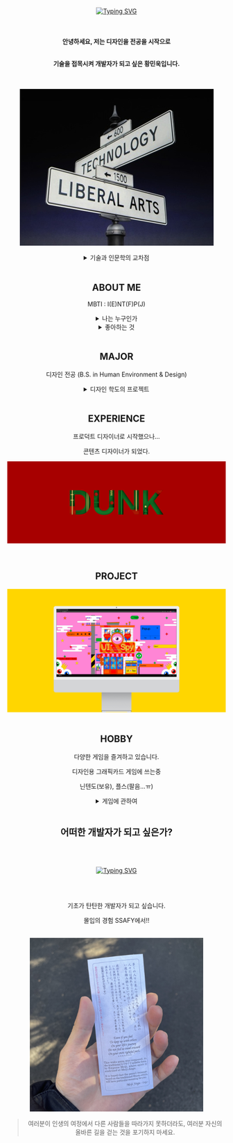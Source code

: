 <div align="center">
<br/>

[![Typing SVG](https://readme-typing-svg.demolab.com?font=Roboto&weight=700&size=30&color=029C3B&center=true&vCenter=true&multiline=true&random=false&width=435&height=100&lines=HELLO%2C+MY+NAME+IS;MINUK+HWANG)](https://git.io/typing-svg)

<br/>


<h4> 안녕하세요, 저는 디자인을 전공을 시작으로 

<br/> 기술을 접목시켜 개발자가 되고 싶은 황민욱입니다. </h4>

<br/>

![인문학과 기술의 교차점](./assets/technologyliberalarts.jpg)

<details>
  <summary>기술과 인문학의 교차점</summary>
    <div style="display: flex; justify-content:center;">
        <img src="./assets/RGB.png" alt="rgb" style="margin-right:10px;"/>
        <img src="./assets/one.png" alt="one"/>
    </div>
    <h4>
    흰색 빛을 나타내는 사람
    </h4>
    세상에는 여러 가지 색의 빛이 있습니다. 
    <br/>
    다양한 색의 빛들을 모두 합치면 흰색의 빛이 나옵니다.
    <br/>
    다양한 색들이 합쳐져 흰색을 이루듯이, 다방면의 지식을 융합하여 성장하고 싶습니다.
    <br/>
</details>

<br/>

## ABOUT ME
MBTI : I(E)NT(F)P(J)

<details>
  <summary>나는 누구인가</summary>
    <img src="./assets/mbti.png" alt="mbti" />
</details>

<details>
  <summary>좋아하는 것</summary>
    <div style="display:flex; flex-direction:column; justify-contents:center;">
        <img src="./assets/crayon.gif" alt="rgb" style="width:400px; margin-bottom:15px;"/>
        <img src="./assets/macdonald.png" alt="hamburger"/>
    </div>
</details>


<br/>

## MAJOR
디자인 전공 (B.S. in Human Environment & Design)

<details>
  <summary>디자인 학도의 프로젝트</summary>
    <div style="display:flex; flex-direction:column; justify-contents:center;">
        <a href = "https://youtu.be/DMmyWvAcLIQ?si=Y0aP64kB2AHGZ-4C">
            <img src="./assets/p0.png" alt="p0" style="margin-bottom:15px;"/>
        </a>
        <img src="./assets/p1.png" alt="p1" style="margin-bottom:15px;"/>
        <a href = "https://youtu.be/ZSjliGWl3pg?si=DzkJWOUN1gCITFZy">
            <img src="./assets/interior.png" alt="p3" style="margin-bottom:15px;"/>
        </a>
        <img src="./assets/p3.png" alt="p3" style="margin-bottom:15px;"/>
        <img src="./assets/p4.png" alt="p4" style="margin-bottom:15px;"/>
        <img src="./assets/p5.png" alt="p5" style="margin-bottom:15px;"/>
    </div>
    <h4>
    흰색 빛을 나타내는 사람
    </h4>
    세상에는 여러 가지 색의 빛이 있습니다. 
    <br/>
    다양한 색의 빛들을 모두 합치면 흰색의 빛이 나옵니다.
    <br/>
    다양한 색들이 합쳐져 흰색을 이루듯이, 다방면의 지식을 융합하여 성장하고 싶습니다.
    <br/>
</details>

<br/>

## EXPERIENCE
프로덕트 디자이너로 시작했으나...

콘텐츠 디자이너가 되었다.

![dunk](./assets/dunk.png)

<br/>

## PROJECT
<div>
    <a href="https://youtu.be/FHOyQGZ7Fbk?si=BbkwUqKXtkPBbXQA">
        <img src="./assets/ui-spy.png" alt="ui-spy" />
    </a>
</div>

<br/>

## HOBBY

다양한 게임을 즐겨하고 있습니다.

디자인용 그래픽카드 게임에 쓰는중

닌텐도(보유), 플스(팔음...ㅠ)

<details>
  <summary>게임에 관하여</summary>
    <div style="display:flex; flex-direction:column; justify-contents:center;">
        <img src="./assets/horror.png" alt="p1" style="margin-bottom:15px;"/>
        <img src="./assets/supermario.jpg" alt="p2" style="margin-bottom:15px;"/>
        <img src="./assets/gta6.png" alt="p2" style="margin-bottom:15px;"/>
    </div>
</details>

<br/>

## 어떠한 개발자가 되고 싶은가?

<br/>
<br/>

[![Typing SVG](https://readme-typing-svg.demolab.com?font=Roboto&weight=700&size=30&pause=500&color=EB3400FF&background=FFFFFF00&center=true&vCenter=true&random=false&width=435&lines=FRONT+END;BACK+END;FULL+STACK)](https://git.io/typing-svg)

<br/>
<br/>

기초가 탄탄한 개발자가 되고 싶습니다.

몰입의 경험 SSAFY에서!!

<br/>

<img src="./assets/omikuji.jpg" alt="rgb" style="width:400px;"/>

<br/>

> 여러분이 인생의 여정에서 다른 사람들을 따라가지 못하더라도, 여러분 자신의 올바른 길을 걷는 것을 포기하지 마세요.

<br/>

</div>